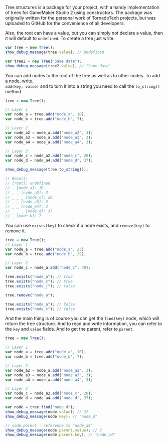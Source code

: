 Tree structures is a package for your project, with a handy implementation of trees for GameMaker Studio 2 using constructors.
The package was originally written for the personal work of TornadoTech projects, but was uploaded to GitHub for the convenience of all developers.

Also, the root can have a value, but you can simply not declare a value, then it will default to `undefined`.
To create a tree just write:

```js
var tree = new Tree();
show_debug_message(tree.value); // undefined 

var tree2 = new Tree("Same data");
show_debug_message(tree2.value); // "Same data" 
```

You can add nodes to the root of the tree as well as to other nodes. To add a node, write,<br>
`add(key, value)` and to turn it into a string you need to call the `to_string()` method

```js
tree = new Tree();

// Layer 1
var node_a = tree.add("node_a", 10);
var node_b = tree.add("node_b", 7);

// Layer 2
var node_a2 = node_a.add("node_a2", 3);
var node_a3 = node_a.add("node_a3", 3);
var node_a4 = node_a.add("node_a4", 3);

// Layer 3
var node_c = node_a2.add("node_c", 20);
var node_d = node_a4.add("node_d", 37);

show_debug_message(tree.to_string());

// Result:
// [root]: undefined
// _ [node_a]: 10
// _ _ [node_a2]: 3
// _ _ _ [node_c]: 20
// _ _ [node_a3]: 3
// _ _ [node_a4]: 3
// _ _ _ [node_d]: 37
// _ [node_b]: 7
```

You can use `exists(key)` to check if a node exists, and `remove(key)` to remove it.

```js
tree = new Tree();
// Layer 1
var node_a = tree.add("node_a", 23);
var node_b = tree.add("node_b", 29);

// Layer 2
var node_c = node_a.add("node_c", 48);

tree.exists("node_a"); // true
tree.exists("node_c"); // true
tree.exists("node_j"); // false

tree.remove("node_a");

tree.exists("node_a"); // false
tree.exists("node_c"); // false
```

And the main thing is of course you can get the `find(key)` node, which will return the tree structure.
And to read and write information, you can refer to the `key` and `value` fields. And to get the parent, refer to `parent`.

```js
tree = new Tree();

// Layer 1
var node_a = tree.add("node_a", 10);
var node_b = tree.add("node_b", 7);

// Layer 2
var node_a2 = node_a.add("node_a2", 3);
var node_a3 = node_a.add("node_a3", 3);
var node_a4 = node_a.add("node_a4", 3);

// Layer 3
var node_c = node_a2.add("node_c", 20);
var node_d = node_a4.add("node_d", 37);

var node = tree.find("node_d");
show_debug_message(node.value); // 37
show_debug_message(node.key); // "node_d"

// node.parent - reference to "node_a4"
show_debug_message(node.parent.value); // 3
show_debug_message(node.parent.key); // "node_a4"
```